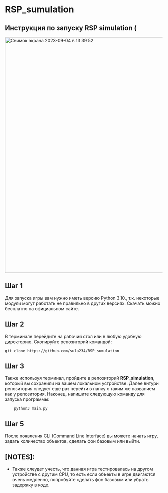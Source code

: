 # RSP_sumulation
## Инструкция по запуску RSP simulation (
<img width="754" alt="Снимок экрана 2023-09-04 в 13 39 52" src="https://github.com/sula234/RSP_sumulation/assets/91324982/16c935a7-51de-4392-8ee3-14f7733b23d6">

## Шаг 1
Для запуска игры вам нужно иметь версию Python 3.10., т.к. некоторые модули могут работать не правильно в других версиях.
Скачать можно бесплатно на официальном сайте.
## Шаг 2
В терминале перейдите на рабочий стол или в любую удобную директорию. Скопируйте репозиторий командой:
```
git clone https://github.com/sula234/RSP_sumulation
```
## Шаг 3
Также используя терминал, пройдите в репозиторий **RSP_simulation**, который вы сохранили на вашем локальном устройстве. Далее внтури репозитория следует еще раз перейти в папку с таким же названием как у репозитория. Наконец, напишите следующую команду для запуска программы:
```
 	python3 main.py
```
## Шаг 5
После появления CLI (Command Line Interface) вы можете начать игру, задать количество объектов, сделать фон базовым или выйти.

## [NOTES]: 
- Также слеудет учесть, что данная игра тестировалась на другом устройстве с другим CPU, то есть если объекты в игре двигаются очень медленно, попробуйте сделать фон базовым или убрать задержку в коде.
